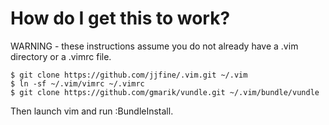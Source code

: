 How do I get this to work?
==========================

WARNING - these instructions assume you do not already have a .vim directory or a .vimrc file.

```
$ git clone https://github.com/jjfine/.vim.git ~/.vim
$ ln -sf ~/.vim/vimrc ~/.vimrc
$ git clone https://github.com/gmarik/vundle.git ~/.vim/bundle/vundle
```

Then launch vim and run :BundleInstall.

